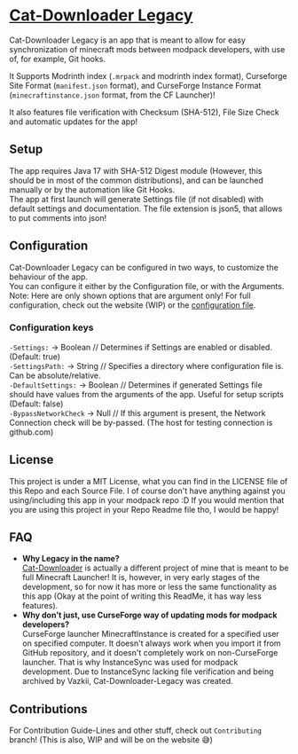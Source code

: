 # [Cat-Downloader Legacy](https://kanzaji.github.io/Cat-Downloader-Legacy/)
Cat-Downloader Legacy is an app that is meant to allow for easy synchronization of minecraft mods between modpack developers, with use of, for example, Git hooks.

It Supports Modrinth index (`.mrpack` and modrinth index format), Curseforge Site Format (`manifest.json` format), and CurseForge Instance Format (`minecraftinstance.json` format, from the CF Launcher)!

It also features file verification with Checksum (SHA-512), File Size Check and automatic updates for the app!

## Setup
The app requires Java 17 with SHA-512 Digest module (However, this should be in most of the common distributions), and can be launched manually or by the automation like Git Hooks.<br>
The app at first launch will generate Settings file (if not disabled) with default settings and documentation. The file extension is json5, that allows to put comments into json!

## Configuration
Cat-Downloader Legacy can be configured in two ways, to customize the behaviour of the app.<br>
You can configure it either by the Configuration file, or with the Arguments.
Note: Here are only shown options that are argument only! For full configuration, check out the website (WIP) or the [configuration file](https://github.com/Kanzaji/Cat-Downloader-Legacy/blob/main/src/catdownloaderlegacy/src/main/resources/assets/templates/settings.json5).

### Configuration keys
`-Settings:`        -> Boolean // Determines if Settings are enabled or disabled. (Default: true)<br>
`-SettingsPath:`    -> String // Specifies a directory where configuration file is. Can be absolute/relative.<br>
`-DefaultSettings:` -> Boolean // Determines if generated Settings file should have values from the arguments of the app. Useful for setup scripts (Default: false)<br>
`-BypassNetworkCheck` -> Null // If this argument is present, the Network Connection check will be by-passed. (The host for testing connection is github.com)<br>

## License
This project is under a MIT License, what you can find in the LICENSE file of this Repo and each Source File. I of course don't have anything against you using/including this app in your modpack repo :D If you would mention that you are using this project in your Repo Readme file tho, I would be happy!

## FAQ
- **Why Legacy in the name?<br>**
  [Cat-Downloader](https://github.com/Kanzaji/Cat-Downloader) is actually a different project of mine that is meant to be full Minecraft Launcher! It is, however, in very early stages of the development, so for now it has more or less the same functionality as this app (Okay at the point of writing this ReadMe, it has way less features).
- **Why don't just, use CurseForge way of updating mods for modpack developers?**<br>
  CurseForge launcher MinecraftInstance is created for a specified user on specified computer. It doesn't always work when you import it from GitHub repository, and it doesn't completely work on non-CurseForge launcher. That is why InstanceSync was used for modpack development. Due to InstanceSync lacking file verification and being archived by Vazkii, Cat-Downloader-Legacy was created.

## Contributions

For Contribution Guide-Lines and other stuff, check out `Contributing` branch! (This is also, WIP and will be on the website 😅)
